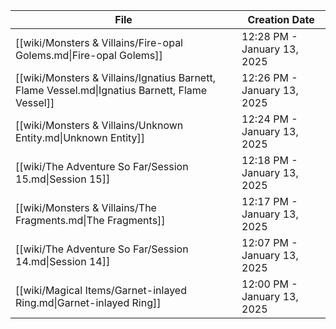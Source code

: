 
| File                                                                                           | Creation Date               |
| ---------------------------------------------------------------------------------------------- | --------------------------- |
| [[wiki/Monsters & Villains/Fire-opal Golems.md\|Fire-opal Golems]]                             | 12:28 PM - January 13, 2025 |
| [[wiki/Monsters & Villains/Ignatius Barnett, Flame Vessel.md\|Ignatius Barnett, Flame Vessel]] | 12:26 PM - January 13, 2025 |
| [[wiki/Monsters & Villains/Unknown Entity.md\|Unknown Entity]]                                 | 12:24 PM - January 13, 2025 |
| [[wiki/The Adventure So Far/Session 15.md\|Session 15]]                                        | 12:18 PM - January 13, 2025 |
| [[wiki/Monsters & Villains/The Fragments.md\|The Fragments]]                                   | 12:17 PM - January 13, 2025 |
| [[wiki/The Adventure So Far/Session 14.md\|Session 14]]                                        | 12:07 PM - January 13, 2025 |
| [[wiki/Magical Items/Garnet-inlayed Ring.md\|Garnet-inlayed Ring]]                             | 12:00 PM - January 13, 2025 |
